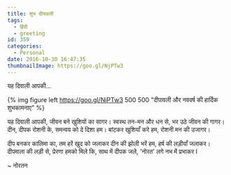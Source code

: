 ```yaml
---
title: शुभ दीपावली
tags:
  - हिंदी
  - greeting
id: 359
categories:
  - Personal
date: 2016-10-30 16:47:35
thumbnailImage: https://goo.gl/NjPTw3
---
```

यह दिवाली आपकी...
<!--more-->
{% img figure left https://goo.gl/NjPTw3  500 500 "दीपावली और नववर्ष की हार्दिक शुभकामनाए" %}


यह दिवाली आपकी, जीवन बने खुशियों का सागर।
स्वस्थ तन-मन और धन से, भर उठे जीवन की गागर।
दीन, दीपक रोशनी के, समन्वय को दे दिशा हम।
बांटकर खुशियाँ करे हम, रोशनी मन की उजागर।


दीप बनकर कालिमा का, तम हरें खुद को जलाकर
दीन की झोली भरें हम, हर्ष की लड़ीयाँ जलाकर।
दीपमाला की लड़ी से, प्रेरणा हमको मिले कि,
साथ में दीपक जले, 'नोरत' लगे नभ में प्रभाकर I


~ नोरतन

[greetings]: https://goo.gl/NjPTw3
